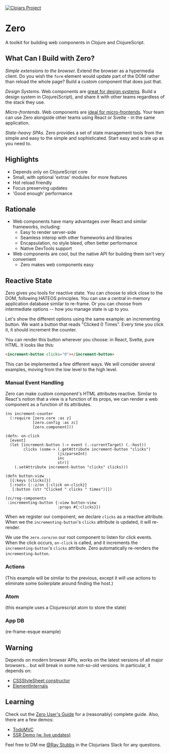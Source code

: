 
[![Clojars Project](https://img.shields.io/clojars/v/me.raystubbs/zero.svg)](https://clojars.org/me.raystubbs/zero)

# Zero
A toolkit for building web components in Clojure and ClojureScript.

## What Can I Build with Zero?
*Simple extensions to the browser.* Extend the browser as a hypermedia client. Do you wish the `form` element would update part of the DOM rather than reload the whole page? Build a custom component that does just that. 

*Design Systems*. Web components are [great for design systems](https://shoelace.style). Build a design system in Clojure(Script), and share it with other teams regardless of the stack they use.

*Micro-frontends*. Web components are [ideal for micro-frontends](https://micro-frontends.org/). Your team can use Zero alongside other teams using React or Svelte - in the same application.

*State-heavy SPAs*. Zero provides a set of state management tools from the simple and easy to the simple and sophisticated. Start easy and scale up as you need to.

## Highlights
- Depends only on ClojureScript core
- Small, with optional 'extras' modules for more features
- Hot reload friendly
- Focus preserving updates
- 'Good enough' performance

## Rationale
- Web components have many advantages over React and similar frameworks, including:
    - Easy to render server-side
    - Seamless interop with other frameworks and libraries
    - Encapsulation, no style bleed, often better performance
    - Native DevTools support
- Web components are cool, but the native API for building them isn't very convenient
    - Zero makes web components easy

## Reactive State
Zero gives you tools for reactive state. You can choose to stick close to the DOM, following HATEOS principles. You can use a central in-memory application database similar to re-frame. Or you can choose from intermediate options -- how you manage state is up to you.

Let's show the different options using the same example: an incrementing button. We want a button that reads "Clicked 0 Times". Every time you click it, it should increment the counter.

You can render this button wherever you choose: in React, Svelte, pure HTML. It looks like this:

```html
<increment-button clicks="0"></increment-button>
```

This can be implemented a few different ways. We will consider several examples, moving from the low level to the high level.

### Manual Event Handling
Zero can make custom component's HTML attributes reactive. Similar to React's notion that a view is a function of its props, we can render a web component as a function of its attributes.


```clojurescript
(ns increment-counter
  (:require [zero.core :as z]
            [zero.config :as zc]
            [zero.component]))

(defn- on-click
  [event]
  (let [increment-button (-> event (.-currentTarget) (.-host))
        clicks (some-> (.getAttribute increment-button "clicks")
                       (js/parseInt)
                       inc
                       str)]
    (.setAttribute increment-button "clicks" clicks)))

(defn button-view
  [{:keys [clicks]}]
  [:root> {::z/on {:click on-click}}
   [:button (str "Clicked " clicks " times")]])

(zc/reg-components
 :incrementing-button {:view button-view
                       :props #{:clicks}})
```

When we register our component, we declare `clicks` as a reactive attribute. When we the `incrementing-button`'s `clicks` attribute is updated, it will re-render.

We use the `zero.core/on` our root component to listen for click events. When the click occurs, `on-click` is called, and it increments the `incrementing-button`'s `clicks` attribute. Zero automatically re-renders the `incrementing-button`.

### Actions
(This example will be similar to the previous, except it will use actions to eliminate some boilerplate around finding the host.)

### Atom
(this example uses a Clojurescript atom to store the state)

### App DB
(re-frame-esque example)

## Warning
Depends on modern browser APIs, works on the latest versions of all
major browsers... but will break in some not-so-old versions.  In particular,
it depends on:
+ [CSSStyleSheet constructor](https://caniuse.com/mdn-api_cssstylesheet_cssstylesheet)
+ [ElementInternals](https://caniuse.com/mdn-api_elementinternals)

## Learning
Check out the [Zero User's Guide](doc/UsersGuide.md) for a (reasonably)
complete guide.  Also, there are a few demos:
- [TodoMVC](https://github.com/raystubbs/zero-todomvc)
- [SSR Demo (w. live updates)](https://github.com/raystubbs/zero-ssr-demo)

Feel free to DM me [@Ray Stubbs](https://clojurians.slack.com/team/U062WV76S1W) in
the Clojurians Slack for any questions.
